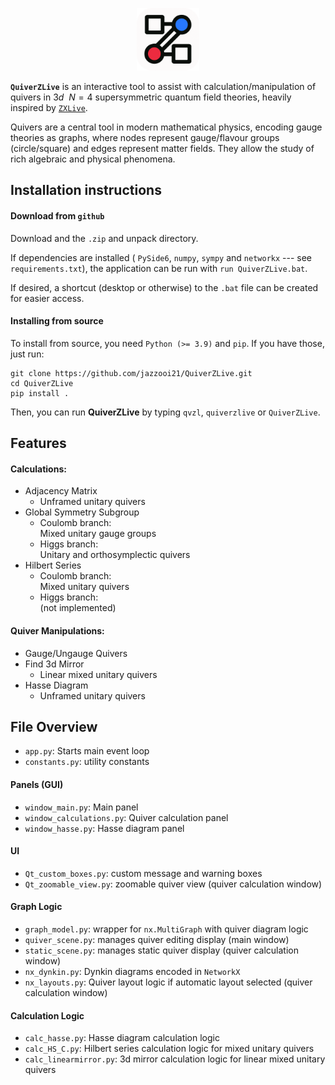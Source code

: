 <p align="center">
  <img src="./quiverzlive/icons/logo.png" alt="logo" width="100"/>
</p>

**`QuiverZLive`** is an interactive tool to assist with calculation/manipulation of quivers in $3d\ \ N=4$ supersymmetric quantum field theories, heavily inspired by [`ZXLive`](https://github.com/zxcalc/zxlive).

Quivers are a central tool in modern mathematical physics, encoding gauge theories as graphs, where nodes represent gauge/flavour groups (circle/square) and edges represent matter fields. They allow the study of rich algebraic and physical phenomena.


## Installation instructions

#### Download from `github`
Download and the `.zip` and unpack directory. 

If dependencies are installed (	`PySide6`, `numpy`, `sympy` and `networkx` --- see `requirements.txt`), the application can be run with `run QuiverZLive.bat`.

If desired, a shortcut (desktop or otherwise) to the `.bat` file can be created for easier access.

#### Installing from source
To install from source, you need `Python (>= 3.9)` and `pip`. If you have those, just run:

    git clone https://github.com/jazzooi21/QuiverZLive.git
    cd QuiverZLive
    pip install .

Then, you can run **QuiverZLive** by typing `qvzl`, `quiverzlive` or `QuiverZLive`.




## Features

#### Calculations:

- Adjacency Matrix
	+ Unframed unitary quivers
- Global Symmetry Subgroup
	+ Coulomb branch:\
	  Mixed unitary gauge groups
	+ Higgs branch:\
	  Unitary and orthosymplectic quivers
- Hilbert Series
	+ Coulomb branch:\
	  Mixed unitary quivers
	+ Higgs branch:\
	  (not implemented)

#### Quiver Manipulations:

- Gauge/Ungauge Quivers
- Find 3d Mirror
	+ Linear mixed unitary quivers
- Hasse Diagram
	+ Unframed unitary quivers


## File Overview
- `app.py`: Starts main event loop	
- `constants.py`: utility constants

#### Panels (GUI)
- `window_main.py`: Main panel
- `window_calculations.py`: Quiver calculation panel
- `window_hasse.py`: Hasse diagram panel

#### UI
- `Qt_custom_boxes.py`: custom message and warning boxes
- `Qt_zoomable_view.py`: zoomable quiver view (quiver calculation window)

#### Graph Logic
- `graph_model.py`: wrapper for `nx.MultiGraph` with quiver diagram logic
- `quiver_scene.py`: manages quiver editing display (main window)
- `static_scene.py`: manages static quiver display (quiver calculation window)
- `nx_dynkin.py`: Dynkin diagrams encoded in `NetworkX`
- `nx_layouts.py`: Quiver layout logic if automatic layout selected (quiver calculation window)


#### Calculation Logic
- `calc_hasse.py`: Hasse diagram calculation logic
- `calc_HS_C.py`: Hilbert series calculation logic for mixed unitary quivers
- `calc_linearmirror.py`: 3d mirror calculation logic for linear mixed unitary quivers

